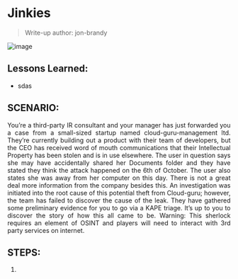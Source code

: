 # Jinkies
> Write-up author: jon-brandy

![image](https://github.com/jon-brandy/hackthebox/assets/70703371/d0b4a5ed-d325-41ec-aee1-4e7cf69c5941)


## Lessons Learned:
- sdas

## SCENARIO:
<p align="justify">You’re a third-party IR consultant and your manager has just forwarded you a case from a small-sized startup named cloud-guru-management ltd. They’re currently building out a product with their team of developers, but the CEO has received word of mouth communications that their Intellectual Property has been stolen and is in use elsewhere. The user in question says she may have accidentally shared her Documents folder and they have stated they think the attack happened on the 6th of October. The user also states she was away from her computer on this day. There is not a great deal more information from the company besides this. An investigation was initiated into the root cause of this potential theft from Cloud-guru; however, the team has failed to discover the cause of the leak. They have gathered some preliminary evidence for you to go via a KAPE triage. It’s up to you to discover the story of how this all came to be. Warning: This sherlock requires an element of OSINT and players will need to interact with 3rd party services on internet.</p>

## STEPS:
1. 
